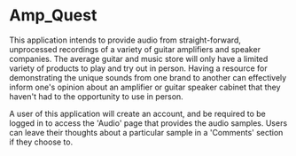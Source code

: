 # Amp_Quest
This application intends to provide audio from straight-forward, unprocessed recordings of a variety of guitar amplifiers and speaker companies. The average guitar and music store will only have a limited variety of products
to play and try out in person. Having a resource for demonstrating the unique sounds from one brand to another can effectively inform one's opinion about an amplifier or guitar speaker cabinet that they haven't had to the opportunity
to use in person.

A user of this application will create an account, and be required to be logged in to access the 'Audio' page that provides the audio samples. Users can leave their thoughts about a particular sample in a 'Comments' section if they choose to.
